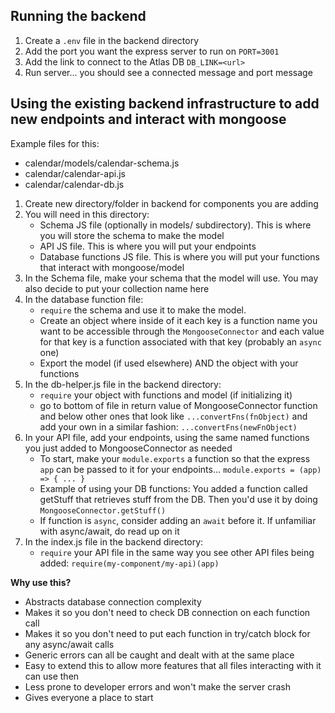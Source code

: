 ## Running the backend
1. Create a `.env` file in the backend directory
2. Add the port you want the express server to run on `PORT=3001`
3. Add the link to connect to the Atlas DB `DB_LINK=<url>`
4. Run server... you should see a connected message and port message

## Using the existing backend infrastructure to add new endpoints and interact with mongoose

Example files for this:
- calendar/models/calendar-schema.js
- calendar/calendar-api.js
- calendar/calendar-db.js


1. Create new directory/folder in backend for components you are adding
2. You will need in this directory:
    - Schema JS file (optionally in models/ subdirectory). This is where you will store the schema to make the model
    - API JS file. This is where you will put your endpoints
    - Database functions JS file. This is where you will put your functions that interact with mongoose/model
3. In the Schema file, make your schema that the model will use. You may also decide to put your collection name here
4. In the database function file:
    - `require` the schema and use it to make the model.
    - Create an object where inside of it each key is a function name you want to be accessible through the `MongooseConnector`
    and each value for that key is a function associated with that key (probably an `async` one)
    - Export the model (if used elsewhere) AND the object with your functions
5. In the db-helper.js file in the backend directory:
    - `require` your object with functions and model (if initializing it)
    - go to bottom of file in return value of MongooseConnector function and below other ones that look like `...convertFns(fnObject)`
    and add your own in a similar fashion: `...convertFns(newFnObject)`
6. In your API file, add your endpoints, using the same named functions you just added to MongooseConnector as needed
    - To start, make your `module.exports` a function so that the express `app` can be passed to it for your endpoints... `module.exports = (app) => { ... }`
    - Example of using your DB functions: You added a function called getStuff that retrieves stuff from the DB. Then you'd use it by doing `MongooseConnector.getStuff()`
    - If function is `async`, consider adding an `await` before it. If unfamiliar with async/await, do read up on it
7. In the index.js file in the backend directory:
    - `require` your API file in the same way you see other API files being added: `require(my-component/my-api)(app)`

**Why use this?**
- Abstracts database connection complexity
- Makes it so you don't need to check DB connection on each function call
- Makes it so you don't need to put each function in try/catch block for any async/await calls
- Generic errors can all be caught and dealt with at the same place
- Easy to extend this to allow more features that all files interacting with it can use then
- Less prone to developer errors and won't make the server crash
- Gives everyone a place to start
